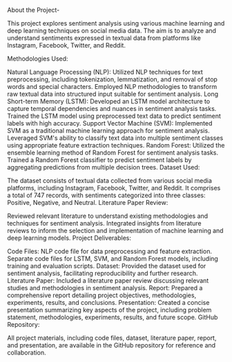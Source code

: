About the Project-

This project explores sentiment analysis using various machine learning and deep learning techniques on social media data. The aim is to analyze and understand sentiments expressed in textual data from platforms like Instagram, Facebook, Twitter, and Reddit.

Methodologies Used:

Natural Language Processing (NLP):
Utilized NLP techniques for text preprocessing, including tokenization, lemmatization, and removal of stop words and special characters.
Employed NLP methodologies to transform raw textual data into structured input suitable for sentiment analysis.
Long Short-term Memory (LSTM):
Developed an LSTM model architecture to capture temporal dependencies and nuances in sentiment analysis tasks.
Trained the LSTM model using preprocessed text data to predict sentiment labels with high accuracy.
Support Vector Machine (SVM):
Implemented SVM as a traditional machine learning approach for sentiment analysis.
Leveraged SVM's ability to classify text data into multiple sentiment classes using appropriate feature extraction techniques.
Random Forest:
Utilized the ensemble learning method of Random Forest for sentiment analysis tasks.
Trained a Random Forest classifier to predict sentiment labels by aggregating predictions from multiple decision trees.
Dataset Used:

The dataset consists of textual data collected from various social media platforms, including Instagram, Facebook, Twitter, and Reddit.
It comprises a total of 747 records, with sentiments categorized into three classes: Positive, Negative, and Neutral.
Literature Paper Review:

Reviewed relevant literature to understand existing methodologies and techniques for sentiment analysis.
Integrated insights from literature reviews to inform the selection and implementation of machine learning and deep learning models.
Project Deliverables:

Code Files:
NLP code file for data preprocessing and feature extraction.
Separate code files for LSTM, SVM, and Random Forest models, including training and evaluation scripts.
Dataset:
Provided the dataset used for sentiment analysis, facilitating reproducibility and further research.
Literature Paper:
Included a literature paper review discussing relevant studies and methodologies in sentiment analysis.
Report:
Prepared a comprehensive report detailing project objectives, methodologies, experiments, results, and conclusions.
Presentation:
Created a concise presentation summarizing key aspects of the project, including problem statement, methodologies, experiments, results, and future scope.
GitHub Repository:

All project materials, including code files, dataset, literature paper, report, and presentation, are available in the GitHub repository for reference and collaboration.
